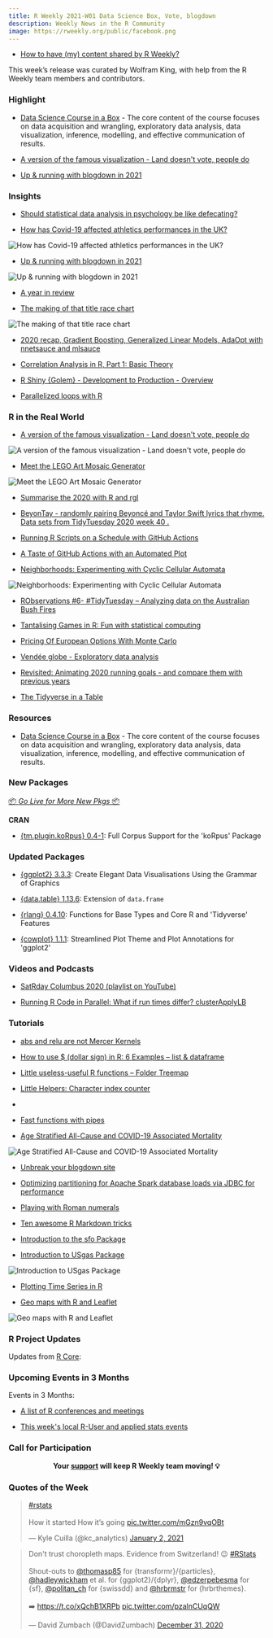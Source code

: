 ```yaml
---
title: R Weekly 2021-W01 Data Science Box, Vote, blogdown
description: Weekly News in the R Community
image: https://rweekly.org/public/facebook.png
---
```



+ [How to have (my) content shared by R Weekly?](https://github.com/rweekly/rweekly.org#how-to-have-my-content-shared-by-r-weekly)

This week’s release was curated by Wolfram King, with help from the R Weekly team members and contributors.


###  Highlight

+ [Data Science Course in a Box](https://datasciencebox.org/) - The core content of the course focuses on data acquisition and wrangling, exploratory data analysis, data visualization, inference, modelling, and effective communication of results.


+ [A version of the famous visualization - Land doesn't vote, people do](https://github.com/zumbov2/votemapswitzerland)

+ [Up & running with blogdown in 2021](https://alison.rbind.io/post/new-year-new-blogdown/)



### Insights

+ [Should statistical data analysis in psychology be like defecating?](https://vasishth-statistics.blogspot.com/2021/01/should-statistical-data-analysis-in.html)

+ [How has Covid-19 affected athletics performances in the UK?](https://www.hfshr.xyz/posts/2020-12-26-powerof10-covid/)

![How has Covid-19 affected athletics performances in the UK?](https://raw.githubusercontent.com/rweekly/image/master/2021/W01/elite-performances-1.png)

+ [Up & running with blogdown in 2021](https://alison.rbind.io/post/new-year-new-blogdown/)

![Up & running with blogdown in 2021](https://raw.githubusercontent.com/rweekly/image/master/2021/W01/blogdown.png)


+ [A year in review](http://www.brodrigues.co/blog/2020-12-30-year_review/)

+ [The making of that title race chart](https://austinwehrwein.com/data-visualization/makingoftitlerace/)

![The making of that title race chart](https://raw.githubusercontent.com/rweekly/image/master/2021/W01/titlerace.png)

+ [2020 recap, Gradient Boosting, Generalized Linear Models, AdaOpt with nnetsauce and mlsauce](https://thierrymoudiki.github.io/blog/2020/12/29/python/r/misc/recap-2020-highlights)

+ [Correlation Analysis in R, Part 1: Basic Theory](https://dataenthusiast.ca/2021/correlation-analysis-in-r-part-1-basic-theory/)

+ [R Shiny {Golem} - Development to Production - Overview](https://www.stoltzmanconsulting.com/blog/2020/12/30/r-shiny-golem-development-to-production-overview)

+ [Parallelized loops with R](https://www.blasbenito.com/post/02_parallelizing_loops_with_r/)

### R in the Real World

+ [A version of the famous visualization - Land doesn't vote, people do](https://github.com/zumbov2/votemapswitzerland)

![A version of the famous visualization - Land doesn't vote, people do](https://cdn.jsdelivr.net/gh/zumbov2/votemapswitzerland@main/animation2.gif)

+ [Meet the LEGO Art Mosaic Generator](https://joachim-gassen.github.io/2021/01/meet-lamg/)

![Meet the LEGO Art Mosaic Generator](https://raw.githubusercontent.com/rweekly/image/master/2021/W01/lamg.png)

+ [Summarise the 2020 with R and rgl](https://medium.com/responsibleml/summarise-the-2020-with-r-and-rgl-6a0fd60d6dd4)

+ [BeyonTay - randomly pairing Beyoncé and Taylor Swift lyrics that rhyme. Data sets from TidyTuesday 2020 week 40 .](https://lukefshaw.netlify.app/beyontay/)

+ [Running R Scripts on a Schedule with GitHub Actions](https://blog.simonpcouch.com/blog/r-github-actions-commit/)

+ [A Taste of GitHub Actions with an Automated Plot](https://amitlevinson.com/blog/automated-plot-with-github-actions/)

+ [Neighborhoods: Experimenting with Cyclic Cellular Automata](https://fronkonstin.com/2021/01/02/neighborhoods-experimenting-with-cyclic-cellular-automata/)

![Neighborhoods: Experimenting with Cyclic Cellular Automata](https://raw.githubusercontent.com/rweekly/image/master/2021/W01/neigh.png)

+ [RObservations #6- #TidyTuesday – Analyzing data on the Australian Bush Fires](https://bensstats.wordpress.com/2021/01/01/robservations-6-tidytuesday-analyzing-data-on-the-australian-bush-fires/)

+ [Tantalising Games in R: Fun with statistical computing](https://lucidmanager.org/data-science/games-in-r/)

+ [Pricing Of European Options With Monte Carlo](https://predictivehacks.com/pricing-of-european-options-with-monte-carlo/)

+ [Vendée globe - Exploratory data analysis](https://neonira.github.io/jvg4)

+ [Revisited: Animating 2020 running goals - and compare them with previous years](https://rcrastinate.rbind.io/post/2020-12-28-revisited-animating-2020-running-goals-and-compare-them-with-previous-years/)

+ [The Tidyverse in a Table](http://www.sumsar.net/blog/2020/12/tidyverse-in-a-table/)


###  Resources

+ [Data Science Course in a Box](https://datasciencebox.org/) - The core content of the course focuses on data acquisition and wrangling, exploratory data analysis, data visualization, inference, modelling, and effective communication of results.



###  New Packages

<p class="added-hostname"><a href="https://rweekly.org/live" target="_blank" class="externalLink">📦 <i>Go Live for More New Pkgs</i> 📦</a></p>

**CRAN**

+ [{tm.plugin.koRpus} 0.4-1](https://cran.r-project.org/package=tm.plugin.koRpus): Full Corpus Support for the 'koRpus' Package



### Updated Packages


+ [{ggplot2} 3.3.3](https://cran.r-project.org/package=ggplot2): Create Elegant Data Visualisations Using the Grammar of Graphics

+ [{data.table} 1.13.6](https://cran.r-project.org/package=data.table): Extension of `data.frame`

+ [{rlang} 0.4.10](https://cran.r-project.org/package=rlang): Functions for Base Types and Core R and 'Tidyverse' Features

+ [{cowplot} 1.1.1](https://cran.r-project.org/package=cowplot): Streamlined Plot Theme and Plot Annotations for 'ggplot2'


###  Videos and Podcasts

* [SatRday Columbus 2020 (playlist on YouTube)](https://bit.ly/satRdayColumbus2020)

+ [Running R Code in Parallel: What if run times differ? clusterApplyLB](https://youtu.be/7FF3qDkMTOM)


###  Tutorials

+ [abs and relu are not Mercer Kernels](https://win-vector.com/2020/12/25/abs-and-relu-are-not-mercer-kernels/)


+ [How to use $ (dollar sign) in R: 6 Examples – list & dataframe](https://www.marsja.se/how-to-use-dollar-sign-in-r-examples-list-dataframe/)

+ [Little useless-useful R functions – Folder Treemap](https://tomaztsql.wordpress.com/2021/01/01/little-useless-useful-r-functions-folder-treemap/)

+ [Little Helpers: Character index counter](https://rcrastinate.rbind.io/post/2020-12-26-little-helpers-character-index-counter/)
+
+ [Fast functions with pipes](http://www.seascapemodels.org/rstats/2020/12/29/pipe-functions.html)


+ [Age Stratified All-Cause and COVID-19 Associated Mortality](http://staff.math.su.se/hoehle/blog/2020/12/28/mort.html)

![Age Stratified All-Cause and COVID-19 Associated Mortality](https://raw.githubusercontent.com/rweekly/image/master/2021/W01/mort.png)

+ [Unbreak your blogdown site](https://alison.rbind.io/post/2020-12-27-blogdown-checks/)


+ [Optimizing partitioning for Apache Spark database loads via JDBC for performance](https://jozef.io/r926-spark-jdbc-partitioning/)

+ [Playing with Roman numerals](http://r.iresmi.net/2020/12/25/playing-with-roman-numerals/)

+ [Ten awesome R Markdown tricks](https://towardsdatascience.com/ten-awesome-r-markdown-tricks-56ef6d41098)

+ [Introduction to the sfo Package](https://ramikrispin.github.io/2020/12/intro-to-sfo/)

+ [Introduction to USgas Package](https://ramikrispin.github.io/2020/12/intro-to-usgas/)

![Introduction to USgas Package](https://raw.githubusercontent.com/rweekly/image/master/2021/W01/usgas.png)

+ [Plotting Time Series in R](https://www.business-science.io/code-tools/2020/12/30/ggplot-theme.html)

+ [Geo maps with R and Leaflet](https://appsilon.com/leaflet-geomaps/)

![Geo maps with R and Leaflet](https://raw.githubusercontent.com/rweekly/image/master/2021/W01/geomap.png)

<!--<div class="post-more-begin></div><div class="post-more-end"></div>-->

###  R Project Updates

Updates from [R Core](http://developer.r-project.org/blosxom.cgi/R-devel/NEWS):


###  Upcoming Events in 3 Months

Events in 3 Months:


+ [A list of R conferences and meetings](https://jumpingrivers.github.io/meetingsR/events.html)

+ [This week's local R-User and applied stats events](https://community.rstudio.com/c/irl)



###  Call for Participation


<p class="hide-support added-hostname support-rweekly" style="text-align: center;font-weight: bold;">Your <a class="non-visited externalLink" href="https://www.patreon.com/rweekly" onclick="pas(this)">support</a> will keep R Weekly team moving! 💡</p>

###  Quotes of the Week

<blockquote class="twitter-tweet"><p lang="en" dir="ltr"><a href="https://twitter.com/hashtag/rstats?src=hash&amp;ref_src=twsrc%5Etfw">#rstats</a><br><br>How it started How it’s going <a href="https://t.co/mGzn9vqOBt">pic.twitter.com/mGzn9vqOBt</a></p>&mdash; Kyle Cuilla (@kc_analytics) <a href="https://twitter.com/kc_analytics/status/1345434428059881480?ref_src=twsrc%5Etfw">January 2, 2021</a></blockquote> <script async src="https://platform.twitter.com/widgets.js" charset="utf-8"></script>

<blockquote class="twitter-tweet"><p lang="en" dir="ltr">Don&#39;t trust choropleth maps. Evidence from Switzerland! 😉 <a href="https://twitter.com/hashtag/RStats?src=hash&amp;ref_src=twsrc%5Etfw">#RStats</a><br> <br>Shout-outs to <a href="https://twitter.com/thomasp85?ref_src=twsrc%5Etfw">@thomasp85</a> for {transformr}/{particles}, <a href="https://twitter.com/hadleywickham?ref_src=twsrc%5Etfw">@hadleywickham</a> et al. for {ggplot2}/{dplyr}, <a href="https://twitter.com/edzerpebesma?ref_src=twsrc%5Etfw">@edzerpebesma</a> for {sf}, <a href="https://twitter.com/politan_ch?ref_src=twsrc%5Etfw">@politan_ch</a> for {swissdd} and <a href="https://twitter.com/hrbrmstr?ref_src=twsrc%5Etfw">@hrbrmstr</a> for {hrbrthemes}.<br> <br>➡️ <a href="https://t.co/xQchB1XRPb">https://t.co/xQchB1XRPb</a> <a href="https://t.co/pzalnCUqQW">pic.twitter.com/pzalnCUqQW</a></p>&mdash; David Zumbach (@DavidZumbach) <a href="https://twitter.com/DavidZumbach/status/1344547411985911808?ref_src=twsrc%5Etfw">December 31, 2020</a></blockquote> <script async src="https://platform.twitter.com/widgets.js" charset="utf-8"></script>
